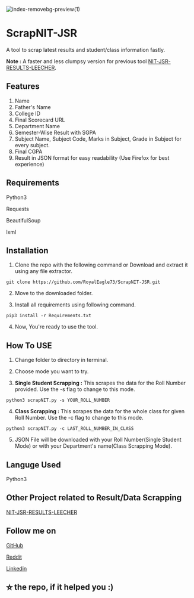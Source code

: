 ![index-removebg-preview(1)](https://user-images.githubusercontent.com/34307370/101792466-bf5adb80-3b2a-11eb-9f72-8452db6b476d.png)
# ScrapNIT-JSR
A tool to scrap latest results and student/class information fastly.

**Note :** A faster and less clumpsy version for previous tool [NIT-JSR-RESULTS-LEECHER](https://github.com/RoyalEagle73/NIT-JSR-Result-Leecher).

## Features
1. Name
2. Father's Name
3. College ID
4. Final Scorecard URL
5. Department Name
6. Semester-Wise Result with SGPA
7. Subject Name, Subject Code, Marks in Subject, Grade in Subject for every subject.
8. Final CGPA
9. Result in JSON format for easy readability (Use Firefox for best experience)

## Requirements
Python3

Requests

BeautifulSoup

lxml


## Installation
1. Clone the repo with the following command or Download and extract it using any file extractor.

`git clone https://github.com/RoyalEagle73/ScrapNIT-JSR.git`

2. Move to the downloaded folder.

3. Install all requirements using following command.

`pip3 install -r Requirements.txt`

4. Now, You're ready to use the tool.

## How To USE
1. Change folder to directory in terminal.

2. Choose mode you want to try.

3. **Single Student Scrapping :** This scrapes the data for the Roll Number provided. Use the -s flag to change to this mode.

`python3 scrapNIT.py -s YOUR_ROLL_NUMBER`

4. **Class Scrapping :** This scrapes the data for the whole class for given Roll Number. Use the -c flag to change to this mode.

`python3 scrapNIT.py -c LAST_ROLL_NUMBER_IN_CLASS`

5. JSON File will be downloaded with your Roll Number(Single Student Mode) or with your Department's name(Class Scrapping Mode).


## Languge Used
Python3

## Other Project related to Result/Data Scrapping
[NIT-JSR-RESULTS-LEECHER](https://github.com/RoyalEagle73/NIT-JSR-Result-Leecher)

## Follow me on
[GitHub](https://Github.com/Royaleagle73)

[Reddit](https://reddit.com/u/royaleagle73)

[Linkedin](https://www.linkedin.com/in/deepakchauhan878)

## ⛥ the repo, if it helped you :)
